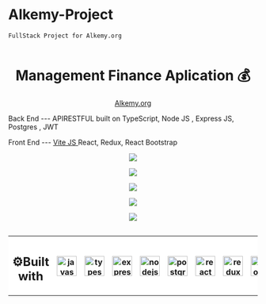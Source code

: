 # Alkemy-Project

```
FullStack Project for Alkemy.org


```
<h1 align='center'>Management Finance Aplication 💰 </h1>
<p align='center' ><a href='https://www.alkemy.org/' target="_blank">Alkemy.org</a></p>
<p>Back End  --- APIRESTFUL built on TypeScript, Node JS , Express JS, Postgres , JWT  </p>
<p>Front End --- <a href='https://vitejs.dev/' target='_blank'> Vite JS </a> React, Redux, React Bootstrap</p>
  <p align='center'>
      <img align="center" src="https://res.cloudinary.com/dwtkwakbc/image/upload/v1658268330/Alkemy-project/landingFinance_unvbpl.png"/>
</p>
<p align='center'>
      <img align="center" src="https://res.cloudinary.com/dwtkwakbc/image/upload/v1658266533/Alkemy-project/registerFinance_dujpfo.png"/>
</p>
<p align='center'>
      <img align="center" src="https://res.cloudinary.com/dwtkwakbc/image/upload/v1658266533/Alkemy-project/homeFinance_jid6yi.png"/>
</p>

<p align='center'>
      <img align="center" src='https://res.cloudinary.com/dwtkwakbc/image/upload/v1658268165/Alkemy-project/homeFill_b5fdma.png'/>
</p>
<p align='center'>
      <img align="center" src="https://res.cloudinary.com/dwtkwakbc/image/upload/v1658268283/Alkemy-project/addRegisterFinance_cltqbn.png"/>
</p>
<p align='center'>
      <img align="center"https://res.cloudinary.com/dwtkwakbc/image/upload/v1658266533/Alkemy-project/ediRegisterFinance_r5rpzi.png"/></p>
      

  


<table align="center" style="background-color:#FFFFFF">
<tr style="background-color:#FFFFFF">
<th><h2>⚙Built with </h2></th>
<th><img align="center" alt="javascript" width="40" height="40" src="https://user-images.githubusercontent.com/86882630/173864252-6fab4ba3-38cc-4ecf-a948-cbf84367feb9.svg"/></th> 
 <th><img align="center" alt="typescript" width="40" height="40" src="https://res.cloudinary.com/dwtkwakbc/image/upload/v1656988317/logosportfolio/typescript-2_cljlyz.svg"/></th> 
<th><img align="center" alt="express" width="40" height="40" background='white' src="https://user-images.githubusercontent.com/86882630/174008427-01e86351-8228-448c-901f-119f4ff8099f.svg"/></th>
 <th><img align="center" alt="nodejs" width="40" height="40" src="https://user-images.githubusercontent.com/86882630/173864575-3201ee72-d00e-44ba-9425-cf08d251c1c2.svg"/></th>
 <th><img align="center" alt="postgres" width="40" height="40"  src="https://res.cloudinary.com/dwtkwakbc/image/upload/v1656988523/logosportfolio/Postgresql_elephant.svg_uofg90.png"/></th>
 <th><img align="center" alt="react" width="40" height="40" src="https://user-images.githubusercontent.com/86882630/173864477-2a2ede98-60c3-4002-9ef0-24a6161c70b4.svg"/></th>
 <th><img align="center" alt="redux" width="40" height="40" src="https://user-images.githubusercontent.com/86882630/173864516-ee3498ac-9733-4e0e-8f1c-c0c2311fe73f.svg"/></th>
 <th><img align="center"alt="bootsrap" width="40" height="40" src="https://res.cloudinary.com/dwtkwakbc/image/upload/v1657049094/logosportfolio/Bootstrap_logo_jm6l9t.svg"/></th>
</tr>

